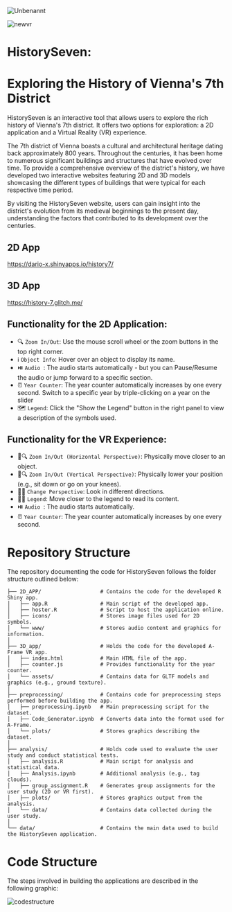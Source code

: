 ![Unbenannt](https://user-images.githubusercontent.com/75636666/235879079-2aed894e-6573-4670-9d05-187befa12e70.PNG)

![newvr](https://github.com/dario-x/history_seven/assets/75636666/4d46415f-c966-4f78-97e1-f0290e6d97e5)

# HistorySeven: 
# Exploring the History of Vienna's 7th District 

HistorySeven is an interactive tool that allows users to explore the rich history of Vienna's 7th district. It offers two options for exploration: a 2D application and a Virtual Reality (VR) experience.

The 7th district of Vienna boasts a cultural and architectural heritage dating back approximately 800 years. Throughout the centuries, it has been home to numerous significant buildings and structures that have evolved over time. To provide a comprehensive overview of the district's history, we have developed two interactive websites featuring 2D and 3D models showcasing the different types of buildings that were typical for each respective time period.

By visiting the HistorySeven website, users can gain insight into the district's evolution from its medieval beginnings to the present day, understanding the factors that contributed to its development over the centuries.

## 2D App

https://dario-x.shinyapps.io/history7/

## 3D App

https://history-7.glitch.me/

## Functionality for the 2D Application:
- 🔍 `Zoom In/Out`: Use the mouse scroll wheel or the zoom buttons in the top right corner.
- ℹ️ `Object Info`: Hover over an object to display its name.
- ⏯️ `Audio `: The audio starts automatically - but you can Pause/Resume the audio or jump forward to a specific section.
- ⏰ `Year Counter`: The year counter automatically increases by one every second. Switch to a specific year by triple-clicking on a year on the slider
- 🗺️ `Legend`: Click the "Show the Legend" button in the right panel to view a description of the symbols used.

## Functionality for the VR Experience:
- 👣🔍 `Zoom In/Out (Horizontal Perspective)`: Physically move closer to an object.
- 👀🔍 `Zoom In/Out (Vertical Perspective)`: Physically lower your position (e.g., sit down or go on your knees).
- 👀🔀 `Change Perspective`: Look in different directions.
- 📖👣 `Legend`: Move closer to the legend to read its content.
- ⏯️ `Audio `: The audio starts automatically. 
- ⏰ `Year Counter`: The year counter automatically increases by one every second. 


# Repository Structure

The repository documenting the code for HistorySeven follows the folder structure outlined below:

    ├── 2D_APP/                   # Contains the code for the developed R Shiny app.
    │   ├── app.R                 # Main script of the developed app.
    │   ├── hoster.R              # Script to host the application online.
    │   ├── icons/                # Stores image files used for 2D symbols.
    │   └── www/                  # Stores audio content and graphics for information.
    │
    ├── 3D_app/                   # Holds the code for the developed A-Frame VR app.
    │   ├── index.html            # Main HTML file of the app.
    │   ├── counter.js            # Provides functionality for the year counter.
    │   └── assets/               # Contains data for GLTF models and graphics (e.g., ground texture).
    │
    ├── preprocessing/            # Contains code for preprocessing steps performed before building the app.
    │   ├── preprocessing.ipynb   # Main preprocessing script for the dataset.
    │   ├── Code_Generator.ipynb  # Converts data into the format used for A-Frame.
    │   └── plots/                # Stores graphics describing the dataset.
    │
    ├── analysis/                 # Holds code used to evaluate the user study and conduct statistical tests.
    │   ├── analysis.R            # Main script for analysis and statistical data.
    │   ├── Analysis.ipynb        # Additional analysis (e.g., tag clouds).
    │   ├── group_assignment.R    # Generates group assignments for the user study (2D or VR first).
    │   ├── plots/                # Stores graphics output from the analysis.
    │   └── data/                 # Contains data collected during the user study.
    │
    └── data/                     # Contains the main data used to build the HistorySeven application.

# Code Structure

The steps involved in building the applications are described in the following graphic:

![codestructure](https://github.com/dario-x/history_seven/assets/75636666/06203631-dd42-405e-b86e-2554dacbb8e6)








